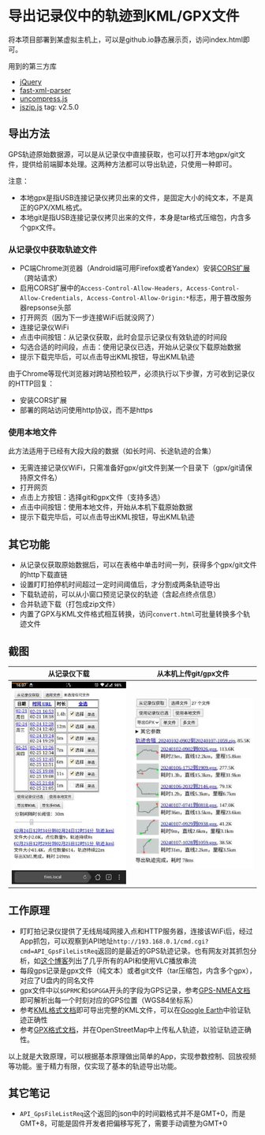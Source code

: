 # 导出记录仪中的轨迹到KML/GPX文件

将本项目部署到某虚拟主机上，可以是github.io静态展示页，访问index.html即可。

用到的第三方库

- [jQuery](https://jquery.com)
- [fast-xml-parser](https://github.com/NaturalIntelligence/fast-xml-parser)
- [uncompress.js](https://github.com/workhorsy/uncompress.js)
- [jszip.js](https://github.com/Stuk/jszip) tag: v2.5.0

## 导出方法

GPS轨迹原始数据源，可以是从记录仪中直接获取，也可以打开本地gpx/git文件，提供给前端脚本处理。这两种方法都可以导出轨迹，只使用一种即可。

注意：

- 本地gpx是指USB连接记录仪拷贝出来的文件，是固定大小的纯文本，不是真正的GPX/XML格式。
- 本地git是指USB连接记录仪拷贝出来的文件，本身是tar格式压缩包，内含多个gpx文件。

### 从记录仪中获取轨迹文件

- PC端Chrome浏览器（Android端可用Firefox或者Yandex）安装[CORS扩展](https://mybrowseraddon.com/access-control-allow-origin.html)（跨站请求）
- 启用CORS扩展中的```Access-Control-Allow-Headers, Access-Control-Allow-Credentials, Access-Control-Allow-Origin:*```标志，用于篡改服务器repsonse头部
- 打开网页（因为下一步连接WiFi后就没网了）
- 连接记录仪WiFi
- 点击中间按钮：从记录仪获取，此时会显示记录仪有效轨迹的时间段
- 勾选合适的时间段，点击：使用记录仪已选，开始从记录仪下载原始数据
- 提示下载完毕后，可以点击导出KML按钮，导出KML轨迹

由于Chrome等现代浏览器对跨站预检较严，必须执行以下步骤，方可收到记录仪的HTTP回复：

- 安装CORS扩展
- 部署的网站访问使用http协议，而不是https

### 使用本地文件

此方法适用于已经有大段大段的数据（如长时间、长途轨迹的合集）

- 无需连接记录仪WiFi，只需准备好gpx/git文件到某一个目录下（gpx/git请保持原文件名）
- 打开网页
- 点击上方按钮：选择git和gpx文件（支持多选）
- 点击中间按钮：使用本地文件，开始从本机下载原始数据
- 提示下载完毕后，可以点击导出KML按钮，导出KML轨迹

## 其它功能

- 从记录仪获取原始数据后，可以在表格中单击时间一列，获得多个gpx/git文件的http下载直链
- 设置盯盯拍停机时间超过一定时间阈值后，才分割成两条轨迹导出
- 下载轨迹前，可以从小窗口预览记录仪的轨迹（含起点终点信息）
- 合并轨迹下载（打包成zip文件）
- 内置了GPX与KML文件格式相互转换，访问```convert.html```可批量转换多个轨迹文件

## 截图

|从记录仪下载|从本机上传git/gpx文件|
|--|--|
|![](other/screenshot1.jpg)|![](other/screenshot2.jpg)|

## 工作原理

- 盯盯拍记录仪提供了无线局域网接入点和HTTP服务器，连接该WiFi后，经过App抓包，可以观察到API地址```http://193.168.0.1/cmd.cgi?cmd=API_GpsFileListReq```返回的是最近的GPS轨迹记录。也有网友对其抓包分析，如[这个博客](https://www.eionix.co.in/2019/10/10/reverse-engineer-ddpai-firmware.html)列出了几乎所有的API和使用VLC播放串流
- 每段gps记录是gpx文件（纯文本）或者git文件（tar压缩包，内含多个gpx），对应了U盘内的同名文件
- gpx文件中以```$GPRMC```和```$GPGGA```开头的字段为GPS记录，参考[GPS-NMEA文档](http://aprs.gids.nl/nmea/)即可解析出每一个时刻对应的GPS位置（WGS84坐标系）
- 参考[KML格式文档](https://developers.google.com/kml/documentation/kmlreference)即可导出完整的KML文件，可以在[Google Earth](https://earth.google.com/web/)中验证轨迹正确性
- 参考[GPX格式文档](https://wiki.openstreetmap.org/wiki/GPX)，并在OpenStreetMap中上传私人轨迹，以验证轨迹正确性。

以上就是大致原理，可以根据基本原理做出简单的App，实现参数控制、回放视频等功能。鉴于精力有限，仅实现了基本的轨迹导出功能。

## 其它笔记

- ```API_GpsFileListReq```这个返回的json中的时间戳格式并不是GMT+0，而是GMT+8，可能是固件开发者把偏移写死了，需要手动调整为GMT+0